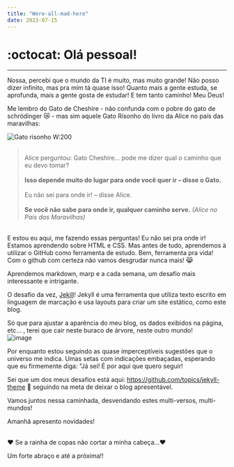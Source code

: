 ```yaml
---
title: "Were-all-mad-here"
date: 2023-07-15
---
```


# :octocat: Olá pessoal! 

---

Nossa, percebi que o mundo da TI é muito, mas muito grande! Não posso dizer infinito, mas pra mim tá quase isso! 
Quanto mais a gente estuda, se aprofunda, mais a gente gosta de estudar! E tem tanto caminho! Meu Deus!

Me lembro do Gato de Cheshire - não confunda com o pobre do gato de schrödinger 😿 - mas sim aquele Gato Risonho do livro da Alice no país das maravilhas:

![Gato risonho W:200](https://cdn.pensador.com/img/frase/le/wi/lewis_carroll_alice_perguntou_gato_cheshire_pode_me_diz_lleqmzo.jpg)

><br> Alice perguntou: Gato Cheshire... pode me dizer qual o caminho que eu devo tomar? </br>
  > <br> **Isso depende muito do lugar para onde você quer ir – disse o Gato.** </br>
><br> Eu não sei para onde ir! – disse Alice.</br>
<br> **Se você não sabe para onde ir, qualquer caminho serve.** *(Alice no País das Maravilhas)*


  <br> E estou eu aqui, me fazendo essas perguntas! Eu não sei pra onde ir! </br>
  Estamos aprendendo sobre HTML e CSS.
  Mas antes de tudo, aprendemos à utilizar o GitHub como ferramenta de estudo. Bem, ferramenta pra vida! Com o github com certeza não vamos desgrudar nunca mais! 😹

  Aprendemos markdown, marp e a cada semana, um desafio mais interessante e intrigante. 

  O desafio da vez, [Jekill](https://jekyllrb.com/docs/)! Jekyll é uma ferramenta que utiliza texto escrito em linguagem de marcação e usa layouts para criar um site estático, como este blog. 
 
  Só que para ajustar a aparência do meu blog, os dados exibidos na página, etc... , terei que cair neste buraco de árvore, neste outro mundo!  
  ![image](https://github.com/jmtannus/Blog-DC23/assets/61756665/59c6e992-bb07-40b5-9c8a-c86653238443)

  Por enquanto estou seguindo as quase imperceptíveis sugestões que o universo me indica. Umas setas com indicações embaçadas, esperando que eu firmemente diga: "Já sei! É por aqui que quero seguir! 

  Sei que um dos meus desafios está aqui: https://github.com/topics/jekyll-theme 🤞 seguindo na meta de deixar o blog apresentável.  
  
  Vamos juntos nessa caminhada, desvendando estes multi-versos, multi-mundos! 

  Amanhã apresento novidades!
  
  <br> ❤️ Se a rainha de copas não cortar a minha cabeça...❤️ </br>

  
  Um forte abraço e até a próxima!!

 
